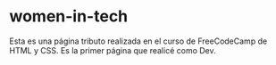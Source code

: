 # women-in-tech

Esta es una página tributo realizada en el curso de FreeCodeCamp de HTML y CSS.
Es la primer página que realicé como Dev.


